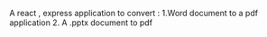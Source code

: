 A react , express application to convert : 
1.Word document to a pdf application
2. A .pptx document to pdf
